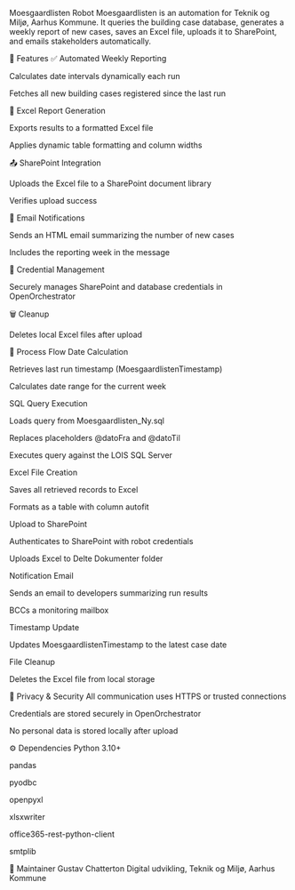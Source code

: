 Moesgaardlisten Robot
Moesgaardlisten is an automation for Teknik og Miljø, Aarhus Kommune. It queries the building case database, generates a weekly report of new cases, saves an Excel file, uploads it to SharePoint, and emails stakeholders automatically.

🚀 Features
✅ Automated Weekly Reporting

Calculates date intervals dynamically each run

Fetches all new building cases registered since the last run

📄 Excel Report Generation

Exports results to a formatted Excel file

Applies dynamic table formatting and column widths

📤 SharePoint Integration

Uploads the Excel file to a SharePoint document library

Verifies upload success

📧 Email Notifications

Sends an HTML email summarizing the number of new cases

Includes the reporting week in the message

🔐 Credential Management

Securely manages SharePoint and database credentials in OpenOrchestrator

🗑️ Cleanup

Deletes local Excel files after upload

🧭 Process Flow
Date Calculation

Retrieves last run timestamp (MoesgaardlistenTimestamp)

Calculates date range for the current week

SQL Query Execution

Loads query from Moesgaardlisten_Ny.sql

Replaces placeholders @datoFra and @datoTil

Executes query against the LOIS SQL Server

Excel File Creation

Saves all retrieved records to Excel

Formats as a table with column autofit

Upload to SharePoint

Authenticates to SharePoint with robot credentials

Uploads Excel to Delte Dokumenter folder

Notification Email

Sends an email to developers summarizing run results

BCCs a monitoring mailbox

Timestamp Update

Updates MoesgaardlistenTimestamp to the latest case date

File Cleanup

Deletes the Excel file from local storage

🔐 Privacy & Security
All communication uses HTTPS or trusted connections

Credentials are stored securely in OpenOrchestrator

No personal data is stored locally after upload

⚙️ Dependencies
Python 3.10+

pandas

pyodbc

openpyxl

xlsxwriter

office365-rest-python-client

smtplib

👷 Maintainer
Gustav Chatterton
Digital udvikling, Teknik og Miljø, Aarhus Kommune

